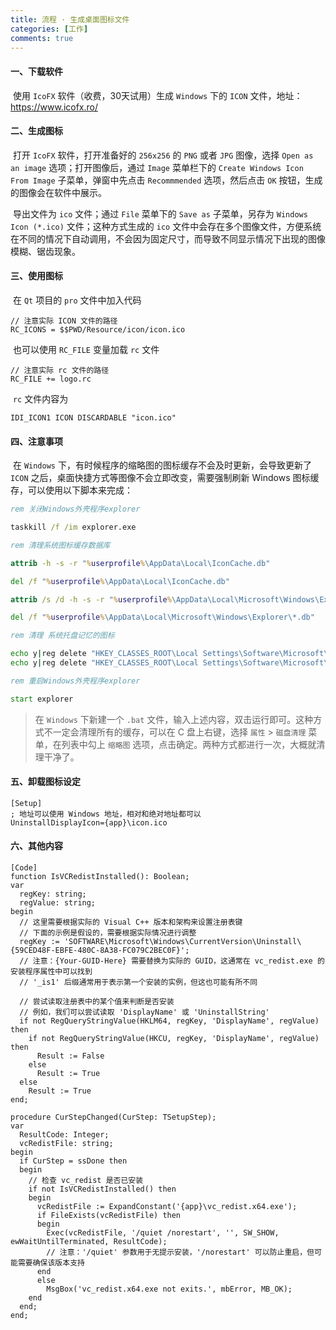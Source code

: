 ```yaml
---
title: 流程 · 生成桌面图标文件
categories: [工作]
comments: true
---
```


#### 一、下载软件

​	使用 `IcoFX` 软件（收费，30天试用）生成 `Windows` 下的 `ICON` 文件，地址：https://www.icofx.ro/

#### 二、生成图标

​	打开 `IcoFX` 软件，打开准备好的 `256x256` 的 `PNG` 或者 `JPG` 图像，选择 `Open as an image` 选项；打开图像后，通过 `Image` 菜单栏下的 `Create Windows Icon From Image` 子菜单，弹窗中先点击 `Recommmended` 选项，然后点击 `OK` 按钮，生成的图像会在软件中展示。

​	导出文件为 `ico` 文件；通过 `File` 菜单下的 `Save as` 子菜单，另存为 `Windows Icon (*.ico)` 文件；这种方式生成的 `ico` 文件中会存在多个图像文件，方便系统在不同的情况下自动调用，不会因为固定尺寸，而导致不同显示情况下出现的图像模糊、锯齿现象。

#### 三、使用图标

​	在 `Qt` 项目的 `pro` 文件中加入代码

```shell
// 注意实际 ICON 文件的路径
RC_ICONS = $$PWD/Resource/icon/icon.ico
```

​	也可以使用 `RC_FILE` 变量加载 `rc` 文件

```
// 注意实际 rc 文件的路径
RC_FILE += logo.rc
```

​	`rc` 文件内容为

```shell
IDI_ICON1 ICON DISCARDABLE "icon.ico"
```

#### 四、注意事项

​	在 `Windows` 下，有时候程序的缩略图的图标缓存不会及时更新，会导致更新了 `ICON` 之后，桌面快捷方式等图像不会立即改变，需要强制刷新 Windows 图标缓存，可以使用以下脚本来完成：

```bat
rem 关闭Windows外壳程序explorer

taskkill /f /im explorer.exe

rem 清理系统图标缓存数据库

attrib -h -s -r "%userprofile%\AppData\Local\IconCache.db"

del /f "%userprofile%\AppData\Local\IconCache.db"

attrib /s /d -h -s -r "%userprofile%\AppData\Local\Microsoft\Windows\Explorer\*"

del /f "%userprofile%\AppData\Local\Microsoft\Windows\Explorer\*.db"

rem 清理 系统托盘记忆的图标

echo y|reg delete "HKEY_CLASSES_ROOT\Local Settings\Software\Microsoft\Windows\CurrentVersion\TrayNotify" /v IconStreams
echo y|reg delete "HKEY_CLASSES_ROOT\Local Settings\Software\Microsoft\Windows\CurrentVersion\TrayNotify" /v PastIconsStream

rem 重启Windows外壳程序explorer

start explorer
```

> 在 `Windows` 下新建一个 `.bat` 文件，输入上述内容，双击运行即可。这种方式不一定会清理所有的缓存，可以在 C 盘上右键，选择 `属性` > `磁盘清理` 菜单，在列表中勾上 `缩略图` 选项，点击确定。两种方式都进行一次，大概就清理干净了。

#### 五、卸载图标设定

```shell
[Setup]
; 地址可以使用 Windows 地址，相对和绝对地址都可以
UninstallDisplayIcon={app}\icon.ico
```

#### 六、其他内容

```
[Code]
function IsVCRedistInstalled(): Boolean;  
var  
  regKey: string;  
  regValue: string;   
begin  
  // 这里需要根据实际的 Visual C++ 版本和架构来设置注册表键  
  // 下面的示例是假设的，需要根据实际情况进行调整  
  regKey := 'SOFTWARE\Microsoft\Windows\CurrentVersion\Uninstall\{59CED48F-EBFE-480C-8A38-FC079C2BEC0F}';  
  // 注意：{Your-GUID-Here} 需要替换为实际的 GUID，这通常在 vc_redist.exe 的安装程序属性中可以找到  
  // '_is1' 后缀通常用于表示第一个安装的实例，但这也可能有所不同  
  
  // 尝试读取注册表中的某个值来判断是否安装  
  // 例如，我们可以尝试读取 'DisplayName' 或 'UninstallString'  
  if not RegQueryStringValue(HKLM64, regKey, 'DisplayName', regValue) then  
    if not RegQueryStringValue(HKCU, regKey, 'DisplayName', regValue) then  
      Result := False
    else  
      Result := True
  else  
    Result := True
end;  
  
procedure CurStepChanged(CurStep: TSetupStep);  
var  
  ResultCode: Integer;  
  vcRedistFile: string;  
begin  
  if CurStep = ssDone then  
  begin  
    // 检查 vc_redist 是否已安装  
    if not IsVCRedistInstalled() then  
    begin  
      vcRedistFile := ExpandConstant('{app}\vc_redist.x64.exe');  
      if FileExists(vcRedistFile) then  
      begin  
        Exec(vcRedistFile, '/quiet /norestart', '', SW_SHOW, ewWaitUntilTerminated, ResultCode);  
        // 注意：'/quiet' 参数用于无提示安装，'/norestart' 可以防止重启，但可能需要确保该版本支持  
      end  
      else  
        MsgBox('vc_redist.x64.exe not exits.', mbError, MB_OK);  
    end  
  end;  
end;
```

